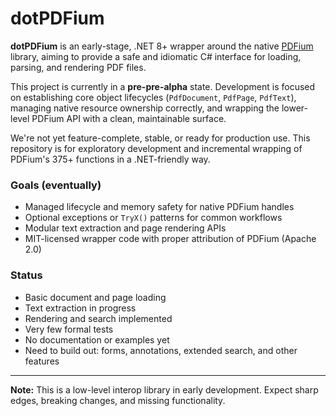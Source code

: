 ﻿# dotPDFium

**dotPDFium** is an early-stage, .NET 8+ wrapper around the native [PDFium](https://pdfium.googlesource.com/pdfium/) library, aiming to provide a safe and idiomatic C# interface for loading, parsing, and rendering PDF files.

This project is currently in a **pre-pre-alpha** state. Development is focused on establishing core object lifecycles (`PdfDocument`, `PdfPage`, `PdfText`), managing native resource ownership correctly, and wrapping the lower-level PDFium API with a clean, maintainable surface.

We're not yet feature-complete, stable, or ready for production use. This repository is for exploratory development and incremental wrapping of PDFium's 375+ functions in a .NET-friendly way.

### Goals (eventually)

- Managed lifecycle and memory safety for native PDFium handles
- Optional exceptions or `TryX()` patterns for common workflows
- Modular text extraction and page rendering APIs
- MIT-licensed wrapper code with proper attribution of PDFium (Apache 2.0)

### Status

- Basic document and page loading
- Text extraction in progress
- Rendering and search implemented
- Very few formal tests
- No documentation or examples yet
- Need to build out: forms, annotations, extended search, and other features

---

**Note:** This is a low-level interop library in early development. Expect sharp edges, breaking changes, and missing functionality.

